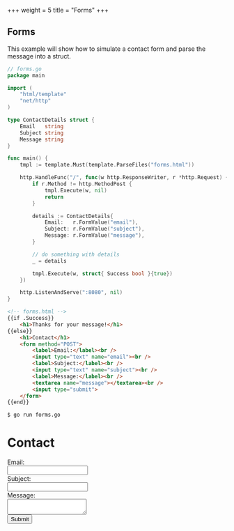 +++
weight = 5
title = "Forms"
+++

## Forms

This example will show how to simulate a contact form and parse the message into a struct.

``` go
// forms.go
package main

import (
	"html/template"
	"net/http"
)

type ContactDetails struct {
	Email   string
	Subject string
	Message string
}

func main() {
	tmpl := template.Must(template.ParseFiles("forms.html"))

	http.HandleFunc("/", func(w http.ResponseWriter, r *http.Request) {
		if r.Method != http.MethodPost {
			tmpl.Execute(w, nil)
			return
		}

		details := ContactDetails{
			Email:   r.FormValue("email"),
			Subject: r.FormValue("subject"),
			Message: r.FormValue("message"),
		}

		// do something with details
		_ = details

		tmpl.Execute(w, struct{ Success bool }{true})
	})

	http.ListenAndServe(":8080", nil)
}


```
``` html
<!-- forms.html -->
{{if .Success}}
	<h1>Thanks for your message!</h1>
{{else}}
	<h1>Contact</h1>
	<form method="POST">
		<label>Email:</label><br />
		<input type="text" name="email"><br />
		<label>Subject:</label><br />
		<input type="text" name="subject"><br />
		<label>Message:</label><br />
		<textarea name="message"></textarea><br />
		<input type="submit">
	</form>
{{end}}

```
``` sh
$ go run forms.go
```
<div class="demo">
	<h1>Contact</h1>
	<form method="POST">
		<label>Email:</label><br />
		<input type="text" name="email"><br />
		<label>Subject:</label><br />
		<input type="text" name="subject"><br />
		<label>Message:</label><br />
		<textarea name="message"></textarea><br />
		<input type="submit">
	</form>
</div>
